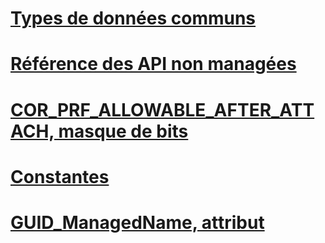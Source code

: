 # [Types de données communs](common-data-types-unmanaged-api-reference.md)
# [Référence des API non managées](index.md)
# [COR_PRF_ALLOWABLE_AFTER_ATTACH, masque de bits](cor-prf-allowable-after-attach-bitmask.md)
# [Constantes](constants-unmanaged-api-reference.md)
# [GUID_ManagedName, attribut](guid-managedname-attribute.md)
